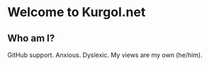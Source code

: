 # Welcome to Kurgol.net

## Who am I?
GitHub support. Anxious. Dyslexic. My views are my own (he/him).
